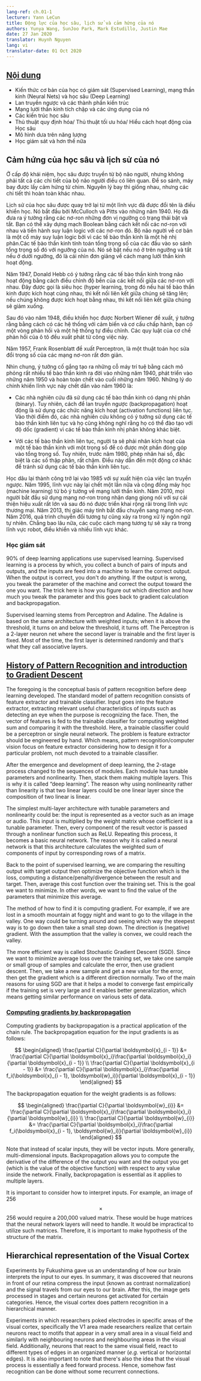 ```yaml
---
lang-ref: ch.01-1
lecturer: Yann LeCun
title: Động lực của học sâu, lịch sử và cảm hứng của nó
authors: Yunya Wang, SunJoo Park, Mark Estudillo, Justin Mae
date: 27 Jan 2020
translator: Huynh Nguyen
lang: vi
translator-date: 01 Oct 2020
---
```



## [Nội dung](https://www.youtube.com/watch?v=0bMe_vCZo30&t=217s)

- Kiến thức cơ bản của học có giám sát (Supervised Learning), mạng thần kinh (Neural Nets) và học sâu (Deep Learning)
- Lan truyền ngược và các thành phần kiến trúc
- Mạng lưới thần kinh tích chập và các ứng dụng của nó
- Các kiến trúc học sâu
- Thủ thuật quy định hóa/ Thủ thuật tối ưu hóa/ Hiểu cách hoạt động của Học sâu
- Mô hình dưa trên năng lượng
- Học giám sát và hơn thế nữa


## Cảm hứng của học sâu và lịch sử của nó

Ở cấp độ khái niệm, học sâu được truyền từ bộ não người, nhưng không phải tất cả các chi tiết của bộ não người điều có liên quan. Để so sánh, máy bay được lấy cảm hứng từ chim. Nguyên lý bay thì giống nhau, nhưng các chi tiết thì hoàn toàn khác nhau.

Lịch sử của học sâu được quay trở lại từ một lĩnh vực đã được đổi tên là điều khiển học. Nó bắt đầu bởi McCulloch và Pitts vào những năm 1940. Họ đã đưa ra ý tưởng rằng các nơ-ron những đơn vị ngưỡng có trạng thái bật và tắt. Bạn có thể xây dựng mạch Boolean bằng cách kết nối các nơ-ron với nhau và tiến hành suy luận logic với các nơ-ron đó. Bộ não người về cơ bản là một cổ máy suy luận logic bởi vì các tế bào thần kinh là một hệ nhị phân.Các tế bào thần kinh tính toán tổng trọng số của các đầu vào so sánh tổng trọng số đó với ngưỡng của nó. Nó sẽ bật nếu nó ở trên ngưỡng và tắt nếu ở dưới ngưỡng, đó là cái nhìn đơn giảng về cách mạng lưới thần kinh hoạt động.

Năm 1947, Donald Hebb có ý tưởng rằng các tế bào thần kinh trong não hoạt động bằng cách điều chỉnh độ bền của các kết nối giữa các nơ-ron với nhau. Đây được gọi là siêu học (hyper learning, trong đó nếu hai tế bào thần kinh được kích hoạt cùng nhau, thì kết nối liên kết giữa chúng sẽ tăng lên; nếu chúng không được kích hoạt bằng nhau, thì kết nối liên kết giữa chúng sẽ giảm xuống.

Sau đó vào năm 1948, điều khiển học được Norbert Wiener đề xuất, ý tưởng rằng bằng cách có các hệ thống với cảm biến và cơ cấu chấp hành, bạn có một vòng phản hồi và một hệ thống tự điều chỉnh. Các quy luật của cơ chế phản hồi của ô tô đều xuất phát từ công việc này.

Năm 1957, Frank Rosenblatt đề xuất Perceptron, là một thuật toán học sửa đổi trọng số của các mạng nơ-ron rất đơn giản.

Nhìn chung, ý tưởng cố gắng tạo ra những cỗ máy trí tuệ bằng cách mô phỏng rất nhiều tế bào thần kinh ra đời vào những năm 1940, phát triển vào những năm 1950 và hoàn toàn chết vào cuối những năm 1960. Những lý do chính khiến lĩnh vực này chết dần vào năm 1960 là:

- Các nhà nghiên cứu đã sử dụng các tế bào thần kinh có dạng nhị phân (binary). Tuy nhiên, cách để lan truyền ngược (backpropagation) hoạt động là sử dụng các chức năng kích hoạt (activation functions) liên tục. Vào thời điểm đó, các nhà nghiên cứu không có ý tưởng sử dụng các tế bào thần kinh liên tục và họ cũng không nghĩ rằng họ có thể đào tạo với độ dốc (gradient) vì các tế bào thần kinh nhị phân không khác biệt.

- Với các tế bào thần kinh liên tục, người ta sẽ phải nhân kích hoạt của một tế bào thần kinh với một trọng số để có được một phần đóng góp vào tổng trọng số. Tuy nhiên, trước năm 1980, phép nhân hai số, đặc biệt là các số thập phân, rất chậm. Điều này dẫn đến một động cơ khác để tránh sử dụng các tế bào thần kinh liên tục.

Học dâu lại thành công trở lại vào 1985 với sự xuất hiện của việc lan truyền ngược. Năm 1995, lĩnh vực này lại chết một lần nữa và cộng đồng máy học (machine learning) từ bỏ ý tưởng về mạng lưới thần kinh. Năm 2010, mọi người bắt đầu sử dụng mạng nơ-ron trong nhận dạng giọng nói với sự cải thiện hiệu xuất rất lớn và sau đó nó được triển khai rộng rãi trong lĩnh vực thương mại. Năm 2013, thị giác máy tính bắt đầu chuyển sang mạng nơ-ron. Năm 2016, quá trình chuyển đổi tương tự cũng xảy ra trong xử lý ngôn ngữ tự nhiên. Chẳng bao lâu nữa, các cuộc cách mạng tương tự sẽ xảy ra trong lĩnh vực robot, điều khiển và nhiều lĩnh vực khác.

### Học giám sát

$90\%$ of deep learning applications use supervised learning. Supervised learning is a process by which, you collect a bunch of pairs of inputs and outputs, and the inputs are feed into a machine to learn the correct output. When the output is correct, you don't do anything. If the output is wrong, you tweak the parameter of the machine and correct the output toward the one you want. The trick here is how you figure out which direction and how much you tweak the parameter and this goes back to gradient calculation and backpropagation.

Supervised learning stems from Perceptron and Adaline. The Adaline is based on the same architecture with weighted inputs; when it is above the threshold, it turns on and below the threshold, it turns off. The Perceptron is a 2-layer neuron net where the second layer is trainable and the first layer is fixed. Most of the time, the first layer is determined randomly and that's what they call associative layers.


## [History of Pattern Recognition and introduction to Gradient Descent](https://www.youtube.com/watch?v=0bMe_vCZo30&t=1461s)

The foregoing is the conceptual basis of pattern recognition before deep learning developed. The standard model of pattern recognition consists of feature extractor and trainable classifier. Input goes into the feature extractor, extracting relevant useful characteristics of inputs such as detecting an eye when the purpose is recognizing the face. Then, the vector of features is fed to the trainable classifier for computing weighted sum and comparing it with the threshold. Here, a trainable classifier could be a perceptron or single neural network. The problem is feature extractor should be engineered by hand. Which means, pattern recognition/computer vision focus on feature extractor considering how to design it for a particular problem, not much devoted to a trainable classifier.

After the emergence and development of deep learning, the 2-stage process changed to the sequences of modules. Each module has tunable parameters and nonlinearity. Then, stack them making multiple layers. This is why it is called “deep learning”. The reason why using nonlinearity rather than linearity is that two linear layers could be one linear layer since the composition of two linear is linear.

The simplest multi-layer architecture with tunable parameters and nonlinearity could be: the input is represented as a vector such as an image or audio. This input is multiplied by the weight matrix whose coefficient is a tunable parameter. Then, every component of the result vector is passed through a nonlinear function such as ReLU. Repeating this process, it becomes a basic neural network. The reason why it is called a neural network is that this architecture calculates the weighted sum of components of input by corresponding rows of a matrix.

Back to the point of supervised learning, we are comparing the resulting output with target output then optimize the objective function which is the loss, computing a distance/penalty/divergence between the result and target. Then, average this cost function over the training set. This is the goal we want to minimize. In other words, we want to find the value of the parameters that minimize this average.

The method of how to find it is computing gradient. For example, if we are lost in a smooth mountain at foggy night and want to go to the village in the valley. One way could be turning around and seeing which way the steepest way is to go down then take a small step down. The direction is (negative) gradient. With the assumption that the valley is convex, we could reach the valley.

The more efficient way is called Stochastic Gradient Descent (SGD). Since we want to minimize average loss over the training set, we take one sample or small group of samples and calculate the error, then use gradient descent. Then, we take a new sample and get a new value for the error, then get the gradient which is a different direction normally. Two of the main reasons for using SGD are that it helps a model to converge fast empirically if the training set is very large and it enables better generalization, which means getting similar performance on various sets of data.


### [Computing gradients by backpropagation](https://www.youtube.com/watch?v=0bMe_vCZo30&t=2336s)

Computing gradients by backpropagation is a practical application of the chain rule. The backpropagation equation for the input gradients is as follows:

$$
\begin{aligned}
\frac{\partial C}{\partial \boldsymbol{x}_{i - 1}} &= \frac{\partial C}{\partial \boldsymbol{x}_i}\frac{\partial \boldsymbol{x}_i}{\partial \boldsymbol{x}_{i - 1}} \\
\frac{\partial C}{\partial \boldsymbol{x}_{i - 1}} &= \frac{\partial C}{\partial \boldsymbol{x}_i}\frac{\partial f_i(\boldsymbol{x}_{i - 1}, \boldsymbol{w}_i)}{\partial \boldsymbol{x}_{i - 1}}
\end{aligned}
$$

The backpropagation equation for the weight gradients is as follows:

$$
\begin{aligned}
\frac{\partial C}{\partial \boldsymbol{w}_{i}} &= \frac{\partial C}{\partial \boldsymbol{x}_i}\frac{\partial \boldsymbol{x}_i}{\partial \boldsymbol{w}_{i}} \\
\frac{\partial C}{\partial \boldsymbol{w}_{i}} &= \frac{\partial C}{\partial \boldsymbol{x}_i}\frac{\partial f_i(\boldsymbol{x}_{i - 1}, \boldsymbol{w}_i)}{\partial \boldsymbol{w}_{i}}
\end{aligned}
$$

Note that instead of scalar inputs, they will be vector inputs. More generally, multi-dimensional inputs. Backpropagation allows you to compute the derivative of the difference of the output you want and the output you get (which is the value of the objective function) with respect to any value inside the network. Finally, backpropagation is essential as it applies to multiple layers.

It is important to consider how to interpret inputs. For example, an image of 256$$\times$$256 would require a 200,000 valued matrix. These would be huge matrices that the neural network layers will need to handle. It would be impractical to utilize such matrices. Therefore, it is important to make hypothesis of the structure of the matrix.


## Hierarchical representation of the Visual Cortex

Experiments by Fukushima gave us an understanding of how our brain interprets the input to our eyes. In summary, it was discovered that neurons in front of our retina compress the input (known as contrast normalization) and the signal travels from our eyes to our brain. After this, the image gets processed in stages and certain neurons get activated for certain categories. Hence, the visual cortex does pattern recognition in a hierarchical manner.

Experiments in which researchers poked electrodes in specific areas of the visual cortex, specifically the V1 area made researchers realize that certain neurons react to motifs that appear in a very small area in a visual field and similarly with neighbouring neurons and neighbouring areas in the visual field. Additionally, neurons that react to the same visual field, react to different types of edges in an organized manner (*e.g.* vertical or horizontal edges). It is also important to note that there's also the idea that the visual process is essentially a feed forward process. Hence, somehow fast recognition can be done without some recurrent connections.
